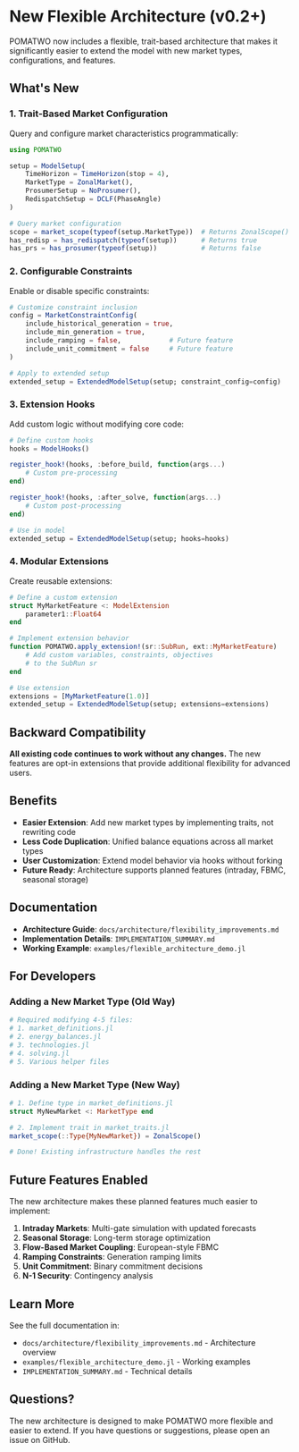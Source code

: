 # New Flexible Architecture (v0.2+)

POMATWO now includes a flexible, trait-based architecture that makes it significantly easier to extend the model with new market types, configurations, and features.

## What's New

### 1. Trait-Based Market Configuration
Query and configure market characteristics programmatically:

```julia
using POMATWO

setup = ModelSetup(
    TimeHorizon = TimeHorizon(stop = 4),
    MarketType = ZonalMarket(),
    ProsumerSetup = NoProsumer(),
    RedispatchSetup = DCLF(PhaseAngle)
)

# Query market configuration
scope = market_scope(typeof(setup.MarketType))  # Returns ZonalScope()
has_redisp = has_redispatch(typeof(setup))      # Returns true
has_prs = has_prosumer(typeof(setup))           # Returns false
```

### 2. Configurable Constraints
Enable or disable specific constraints:

```julia
# Customize constraint inclusion
config = MarketConstraintConfig(
    include_historical_generation = true,
    include_min_generation = true,
    include_ramping = false,            # Future feature
    include_unit_commitment = false     # Future feature
)

# Apply to extended setup
extended_setup = ExtendedModelSetup(setup; constraint_config=config)
```

### 3. Extension Hooks
Add custom logic without modifying core code:

```julia
# Define custom hooks
hooks = ModelHooks()

register_hook!(hooks, :before_build, function(args...)
    # Custom pre-processing
end)

register_hook!(hooks, :after_solve, function(args...)
    # Custom post-processing
end)

# Use in model
extended_setup = ExtendedModelSetup(setup; hooks=hooks)
```

### 4. Modular Extensions
Create reusable extensions:

```julia
# Define a custom extension
struct MyMarketFeature <: ModelExtension
    parameter1::Float64
end

# Implement extension behavior
function POMATWO.apply_extension!(sr::SubRun, ext::MyMarketFeature)
    # Add custom variables, constraints, objectives
    # to the SubRun sr
end

# Use extension
extensions = [MyMarketFeature(1.0)]
extended_setup = ExtendedModelSetup(setup; extensions=extensions)
```

## Backward Compatibility

**All existing code continues to work without any changes.** The new features are opt-in extensions that provide additional flexibility for advanced users.

## Benefits

- **Easier Extension**: Add new market types by implementing traits, not rewriting code
- **Less Code Duplication**: Unified balance equations across all market types
- **User Customization**: Extend model behavior via hooks without forking
- **Future Ready**: Architecture supports planned features (intraday, FBMC, seasonal storage)

## Documentation

- **Architecture Guide**: `docs/architecture/flexibility_improvements.md`
- **Implementation Details**: `IMPLEMENTATION_SUMMARY.md`
- **Working Example**: `examples/flexible_architecture_demo.jl`

## For Developers

### Adding a New Market Type (Old Way)
```julia
# Required modifying 4-5 files:
# 1. market_definitions.jl
# 2. energy_balances.jl
# 3. technologies.jl
# 4. solving.jl
# 5. Various helper files
```

### Adding a New Market Type (New Way)
```julia
# 1. Define type in market_definitions.jl
struct MyNewMarket <: MarketType end

# 2. Implement trait in market_traits.jl
market_scope(::Type{MyNewMarket}) = ZonalScope()

# Done! Existing infrastructure handles the rest
```

## Future Features Enabled

The new architecture makes these planned features much easier to implement:

1. **Intraday Markets**: Multi-gate simulation with updated forecasts
2. **Seasonal Storage**: Long-term storage optimization
3. **Flow-Based Market Coupling**: European-style FBMC
4. **Ramping Constraints**: Generation ramping limits
5. **Unit Commitment**: Binary commitment decisions
6. **N-1 Security**: Contingency analysis

## Learn More

See the full documentation in:
- `docs/architecture/flexibility_improvements.md` - Architecture overview
- `examples/flexible_architecture_demo.jl` - Working examples
- `IMPLEMENTATION_SUMMARY.md` - Technical details

## Questions?

The new architecture is designed to make POMATWO more flexible and easier to extend. If you have questions or suggestions, please open an issue on GitHub.
